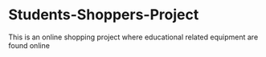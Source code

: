 # Students-Shoppers-Project
This is an online shopping project where educational related equipment are found online
